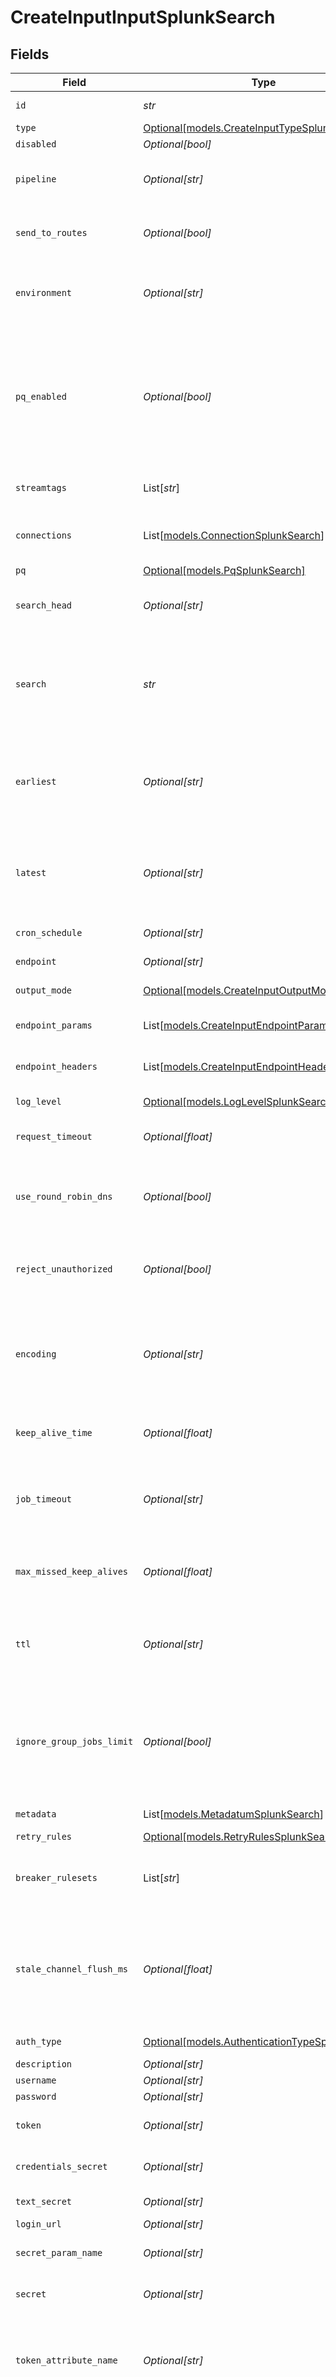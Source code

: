 # CreateInputInputSplunkSearch


## Fields

| Field                                                                                                                                                                                                                                                                                                                                   | Type                                                                                                                                                                                                                                                                                                                                    | Required                                                                                                                                                                                                                                                                                                                                | Description                                                                                                                                                                                                                                                                                                                             |
| --------------------------------------------------------------------------------------------------------------------------------------------------------------------------------------------------------------------------------------------------------------------------------------------------------------------------------------- | --------------------------------------------------------------------------------------------------------------------------------------------------------------------------------------------------------------------------------------------------------------------------------------------------------------------------------------- | --------------------------------------------------------------------------------------------------------------------------------------------------------------------------------------------------------------------------------------------------------------------------------------------------------------------------------------- | --------------------------------------------------------------------------------------------------------------------------------------------------------------------------------------------------------------------------------------------------------------------------------------------------------------------------------------- |
| `id`                                                                                                                                                                                                                                                                                                                                    | *str*                                                                                                                                                                                                                                                                                                                                   | :heavy_check_mark:                                                                                                                                                                                                                                                                                                                      | Unique ID for this input                                                                                                                                                                                                                                                                                                                |
| `type`                                                                                                                                                                                                                                                                                                                                  | [Optional[models.CreateInputTypeSplunkSearch]](../models/createinputtypesplunksearch.md)                                                                                                                                                                                                                                                | :heavy_minus_sign:                                                                                                                                                                                                                                                                                                                      | N/A                                                                                                                                                                                                                                                                                                                                     |
| `disabled`                                                                                                                                                                                                                                                                                                                              | *Optional[bool]*                                                                                                                                                                                                                                                                                                                        | :heavy_minus_sign:                                                                                                                                                                                                                                                                                                                      | N/A                                                                                                                                                                                                                                                                                                                                     |
| `pipeline`                                                                                                                                                                                                                                                                                                                              | *Optional[str]*                                                                                                                                                                                                                                                                                                                         | :heavy_minus_sign:                                                                                                                                                                                                                                                                                                                      | Pipeline to process data from this Source before sending it through the Routes                                                                                                                                                                                                                                                          |
| `send_to_routes`                                                                                                                                                                                                                                                                                                                        | *Optional[bool]*                                                                                                                                                                                                                                                                                                                        | :heavy_minus_sign:                                                                                                                                                                                                                                                                                                                      | Select whether to send data to Routes, or directly to Destinations.                                                                                                                                                                                                                                                                     |
| `environment`                                                                                                                                                                                                                                                                                                                           | *Optional[str]*                                                                                                                                                                                                                                                                                                                         | :heavy_minus_sign:                                                                                                                                                                                                                                                                                                                      | Optionally, enable this config only on a specified Git branch. If empty, will be enabled everywhere.                                                                                                                                                                                                                                    |
| `pq_enabled`                                                                                                                                                                                                                                                                                                                            | *Optional[bool]*                                                                                                                                                                                                                                                                                                                        | :heavy_minus_sign:                                                                                                                                                                                                                                                                                                                      | Use a disk queue to minimize data loss when connected services block. See [Cribl Docs](https://docs.cribl.io/stream/persistent-queues) for PQ defaults (Cribl-managed Cloud Workers) and configuration options (on-prem and hybrid Workers).                                                                                            |
| `streamtags`                                                                                                                                                                                                                                                                                                                            | List[*str*]                                                                                                                                                                                                                                                                                                                             | :heavy_minus_sign:                                                                                                                                                                                                                                                                                                                      | Tags for filtering and grouping in @{product}                                                                                                                                                                                                                                                                                           |
| `connections`                                                                                                                                                                                                                                                                                                                           | List[[models.ConnectionSplunkSearch](../models/connectionsplunksearch.md)]                                                                                                                                                                                                                                                              | :heavy_minus_sign:                                                                                                                                                                                                                                                                                                                      | Direct connections to Destinations, and optionally via a Pipeline or a Pack                                                                                                                                                                                                                                                             |
| `pq`                                                                                                                                                                                                                                                                                                                                    | [Optional[models.PqSplunkSearch]](../models/pqsplunksearch.md)                                                                                                                                                                                                                                                                          | :heavy_minus_sign:                                                                                                                                                                                                                                                                                                                      | N/A                                                                                                                                                                                                                                                                                                                                     |
| `search_head`                                                                                                                                                                                                                                                                                                                           | *Optional[str]*                                                                                                                                                                                                                                                                                                                         | :heavy_minus_sign:                                                                                                                                                                                                                                                                                                                      | Search head base URL. Can be an expression. Default is https://localhost:8089.                                                                                                                                                                                                                                                          |
| `search`                                                                                                                                                                                                                                                                                                                                | *str*                                                                                                                                                                                                                                                                                                                                   | :heavy_check_mark:                                                                                                                                                                                                                                                                                                                      | Enter Splunk search here. Examples: 'index=myAppLogs level=error channel=myApp' OR '\| mstats avg(myStat) as myStat WHERE index=myStatsIndex.'                                                                                                                                                                                          |
| `earliest`                                                                                                                                                                                                                                                                                                                              | *Optional[str]*                                                                                                                                                                                                                                                                                                                         | :heavy_minus_sign:                                                                                                                                                                                                                                                                                                                      | The earliest time boundary for the search. Can be an exact or relative time. Examples: '2022-01-14T12:00:00Z' or '-16m@m'                                                                                                                                                                                                               |
| `latest`                                                                                                                                                                                                                                                                                                                                | *Optional[str]*                                                                                                                                                                                                                                                                                                                         | :heavy_minus_sign:                                                                                                                                                                                                                                                                                                                      | The latest time boundary for the search. Can be an exact or relative time. Examples: '2022-01-14T12:00:00Z' or '-1m@m'                                                                                                                                                                                                                  |
| `cron_schedule`                                                                                                                                                                                                                                                                                                                         | *Optional[str]*                                                                                                                                                                                                                                                                                                                         | :heavy_minus_sign:                                                                                                                                                                                                                                                                                                                      | A cron schedule on which to run this job                                                                                                                                                                                                                                                                                                |
| `endpoint`                                                                                                                                                                                                                                                                                                                              | *Optional[str]*                                                                                                                                                                                                                                                                                                                         | :heavy_minus_sign:                                                                                                                                                                                                                                                                                                                      | REST API used to create a search                                                                                                                                                                                                                                                                                                        |
| `output_mode`                                                                                                                                                                                                                                                                                                                           | [Optional[models.CreateInputOutputMode]](../models/createinputoutputmode.md)                                                                                                                                                                                                                                                            | :heavy_minus_sign:                                                                                                                                                                                                                                                                                                                      | Format of the returned output                                                                                                                                                                                                                                                                                                           |
| `endpoint_params`                                                                                                                                                                                                                                                                                                                       | List[[models.CreateInputEndpointParam](../models/createinputendpointparam.md)]                                                                                                                                                                                                                                                          | :heavy_minus_sign:                                                                                                                                                                                                                                                                                                                      | Optional request parameters to send to the endpoint                                                                                                                                                                                                                                                                                     |
| `endpoint_headers`                                                                                                                                                                                                                                                                                                                      | List[[models.CreateInputEndpointHeader](../models/createinputendpointheader.md)]                                                                                                                                                                                                                                                        | :heavy_minus_sign:                                                                                                                                                                                                                                                                                                                      | Optional request headers to send to the endpoint                                                                                                                                                                                                                                                                                        |
| `log_level`                                                                                                                                                                                                                                                                                                                             | [Optional[models.LogLevelSplunkSearch]](../models/loglevelsplunksearch.md)                                                                                                                                                                                                                                                              | :heavy_minus_sign:                                                                                                                                                                                                                                                                                                                      | Collector runtime log level (verbosity)                                                                                                                                                                                                                                                                                                 |
| `request_timeout`                                                                                                                                                                                                                                                                                                                       | *Optional[float]*                                                                                                                                                                                                                                                                                                                       | :heavy_minus_sign:                                                                                                                                                                                                                                                                                                                      | HTTP request inactivity timeout. Use 0 for no timeout.                                                                                                                                                                                                                                                                                  |
| `use_round_robin_dns`                                                                                                                                                                                                                                                                                                                   | *Optional[bool]*                                                                                                                                                                                                                                                                                                                        | :heavy_minus_sign:                                                                                                                                                                                                                                                                                                                      | When a DNS server returns multiple addresses, @{product} will cycle through them in the order returned                                                                                                                                                                                                                                  |
| `reject_unauthorized`                                                                                                                                                                                                                                                                                                                   | *Optional[bool]*                                                                                                                                                                                                                                                                                                                        | :heavy_minus_sign:                                                                                                                                                                                                                                                                                                                      | Reject certificates that cannot be verified against a valid CA (such as self-signed certificates)                                                                                                                                                                                                                                       |
| `encoding`                                                                                                                                                                                                                                                                                                                              | *Optional[str]*                                                                                                                                                                                                                                                                                                                         | :heavy_minus_sign:                                                                                                                                                                                                                                                                                                                      | Character encoding to use when parsing ingested data. When not set, @{product} will default to UTF-8 but may incorrectly interpret multi-byte characters.                                                                                                                                                                               |
| `keep_alive_time`                                                                                                                                                                                                                                                                                                                       | *Optional[float]*                                                                                                                                                                                                                                                                                                                       | :heavy_minus_sign:                                                                                                                                                                                                                                                                                                                      | How often workers should check in with the scheduler to keep job subscription alive                                                                                                                                                                                                                                                     |
| `job_timeout`                                                                                                                                                                                                                                                                                                                           | *Optional[str]*                                                                                                                                                                                                                                                                                                                         | :heavy_minus_sign:                                                                                                                                                                                                                                                                                                                      | Maximum time the job is allowed to run (e.g., 30, 45s or 15m). Units are seconds, if not specified. Enter 0 for unlimited time.                                                                                                                                                                                                         |
| `max_missed_keep_alives`                                                                                                                                                                                                                                                                                                                | *Optional[float]*                                                                                                                                                                                                                                                                                                                       | :heavy_minus_sign:                                                                                                                                                                                                                                                                                                                      | The number of Keep Alive Time periods before an inactive worker will have its job subscription revoked.                                                                                                                                                                                                                                 |
| `ttl`                                                                                                                                                                                                                                                                                                                                   | *Optional[str]*                                                                                                                                                                                                                                                                                                                         | :heavy_minus_sign:                                                                                                                                                                                                                                                                                                                      | Time to keep the job's artifacts on disk after job completion. This also affects how long a job is listed in the Job Inspector.                                                                                                                                                                                                         |
| `ignore_group_jobs_limit`                                                                                                                                                                                                                                                                                                               | *Optional[bool]*                                                                                                                                                                                                                                                                                                                        | :heavy_minus_sign:                                                                                                                                                                                                                                                                                                                      | When enabled, this job's artifacts are not counted toward the Worker Group's finished job artifacts limit. Artifacts will be removed only after the Collector's configured time to live.                                                                                                                                                |
| `metadata`                                                                                                                                                                                                                                                                                                                              | List[[models.MetadatumSplunkSearch](../models/metadatumsplunksearch.md)]                                                                                                                                                                                                                                                                | :heavy_minus_sign:                                                                                                                                                                                                                                                                                                                      | Fields to add to events from this input                                                                                                                                                                                                                                                                                                 |
| `retry_rules`                                                                                                                                                                                                                                                                                                                           | [Optional[models.RetryRulesSplunkSearch]](../models/retryrulessplunksearch.md)                                                                                                                                                                                                                                                          | :heavy_minus_sign:                                                                                                                                                                                                                                                                                                                      | N/A                                                                                                                                                                                                                                                                                                                                     |
| `breaker_rulesets`                                                                                                                                                                                                                                                                                                                      | List[*str*]                                                                                                                                                                                                                                                                                                                             | :heavy_minus_sign:                                                                                                                                                                                                                                                                                                                      | A list of event-breaking rulesets that will be applied, in order, to the input data stream                                                                                                                                                                                                                                              |
| `stale_channel_flush_ms`                                                                                                                                                                                                                                                                                                                | *Optional[float]*                                                                                                                                                                                                                                                                                                                       | :heavy_minus_sign:                                                                                                                                                                                                                                                                                                                      | How long (in milliseconds) the Event Breaker will wait for new data to be sent to a specific channel before flushing the data stream out, as is, to the Pipelines                                                                                                                                                                       |
| `auth_type`                                                                                                                                                                                                                                                                                                                             | [Optional[models.AuthenticationTypeSplunkSearch]](../models/authenticationtypesplunksearch.md)                                                                                                                                                                                                                                          | :heavy_minus_sign:                                                                                                                                                                                                                                                                                                                      | Splunk Search authentication type                                                                                                                                                                                                                                                                                                       |
| `description`                                                                                                                                                                                                                                                                                                                           | *Optional[str]*                                                                                                                                                                                                                                                                                                                         | :heavy_minus_sign:                                                                                                                                                                                                                                                                                                                      | N/A                                                                                                                                                                                                                                                                                                                                     |
| `username`                                                                                                                                                                                                                                                                                                                              | *Optional[str]*                                                                                                                                                                                                                                                                                                                         | :heavy_minus_sign:                                                                                                                                                                                                                                                                                                                      | N/A                                                                                                                                                                                                                                                                                                                                     |
| `password`                                                                                                                                                                                                                                                                                                                              | *Optional[str]*                                                                                                                                                                                                                                                                                                                         | :heavy_minus_sign:                                                                                                                                                                                                                                                                                                                      | N/A                                                                                                                                                                                                                                                                                                                                     |
| `token`                                                                                                                                                                                                                                                                                                                                 | *Optional[str]*                                                                                                                                                                                                                                                                                                                         | :heavy_minus_sign:                                                                                                                                                                                                                                                                                                                      | Bearer token to include in the authorization header                                                                                                                                                                                                                                                                                     |
| `credentials_secret`                                                                                                                                                                                                                                                                                                                    | *Optional[str]*                                                                                                                                                                                                                                                                                                                         | :heavy_minus_sign:                                                                                                                                                                                                                                                                                                                      | Select or create a secret that references your credentials                                                                                                                                                                                                                                                                              |
| `text_secret`                                                                                                                                                                                                                                                                                                                           | *Optional[str]*                                                                                                                                                                                                                                                                                                                         | :heavy_minus_sign:                                                                                                                                                                                                                                                                                                                      | Select or create a stored text secret                                                                                                                                                                                                                                                                                                   |
| `login_url`                                                                                                                                                                                                                                                                                                                             | *Optional[str]*                                                                                                                                                                                                                                                                                                                         | :heavy_minus_sign:                                                                                                                                                                                                                                                                                                                      | URL for OAuth                                                                                                                                                                                                                                                                                                                           |
| `secret_param_name`                                                                                                                                                                                                                                                                                                                     | *Optional[str]*                                                                                                                                                                                                                                                                                                                         | :heavy_minus_sign:                                                                                                                                                                                                                                                                                                                      | Secret parameter name to pass in request body                                                                                                                                                                                                                                                                                           |
| `secret`                                                                                                                                                                                                                                                                                                                                | *Optional[str]*                                                                                                                                                                                                                                                                                                                         | :heavy_minus_sign:                                                                                                                                                                                                                                                                                                                      | Secret parameter value to pass in request body                                                                                                                                                                                                                                                                                          |
| `token_attribute_name`                                                                                                                                                                                                                                                                                                                  | *Optional[str]*                                                                                                                                                                                                                                                                                                                         | :heavy_minus_sign:                                                                                                                                                                                                                                                                                                                      | Name of the auth token attribute in the OAuth response. Can be top-level (e.g., 'token'); or nested, using a period (e.g., 'data.token').                                                                                                                                                                                               |
| `auth_header_expr`                                                                                                                                                                                                                                                                                                                      | *Optional[str]*                                                                                                                                                                                                                                                                                                                         | :heavy_minus_sign:                                                                                                                                                                                                                                                                                                                      | JavaScript expression to compute the Authorization header value to pass in requests. The value `${token}` is used to reference the token obtained from authentication, e.g.: `Bearer ${token}`.                                                                                                                                         |
| `token_timeout_secs`                                                                                                                                                                                                                                                                                                                    | *Optional[float]*                                                                                                                                                                                                                                                                                                                       | :heavy_minus_sign:                                                                                                                                                                                                                                                                                                                      | How often the OAuth token should be refreshed.                                                                                                                                                                                                                                                                                          |
| `oauth_params`                                                                                                                                                                                                                                                                                                                          | List[[models.OauthParamSplunkSearch](../models/oauthparamsplunksearch.md)]                                                                                                                                                                                                                                                              | :heavy_minus_sign:                                                                                                                                                                                                                                                                                                                      | Additional parameters to send in the OAuth login request. @{product} will combine the secret with these parameters, and will send the URL-encoded result in a POST request to the endpoint specified in the 'Login URL'. We'll automatically add the content-type header 'application/x-www-form-urlencoded' when sending this request. |
| `oauth_headers`                                                                                                                                                                                                                                                                                                                         | List[[models.OauthHeaderSplunkSearch](../models/oauthheadersplunksearch.md)]                                                                                                                                                                                                                                                            | :heavy_minus_sign:                                                                                                                                                                                                                                                                                                                      | Additional headers to send in the OAuth login request. @{product} will automatically add the content-type header 'application/x-www-form-urlencoded' when sending this request.                                                                                                                                                         |